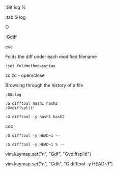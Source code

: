 :Git log %

:tab G log

O

:Gdiff

cvc

Folds the diff under each modified filename
```vim
:set foldmethod=syntax
```
zo zc - open/close

Browsing through the history of a file
```vim
:0Gclog
```

```vim
:G difftool hash1 hash2
:Gvdiffsplit!
```

```vim
:G difftool -y hash1 hash2
```

coo
```vim
:G difftool -y HEAD~1 --
```

```vim
:G difftool -y HEAD~1 % --
```

vim.keymap.set("n", "<leader>Gdf", "<cmd>Gvdiffsplit!<cr>")

vim.keymap.set("n", "<leader>Gdh", "<cmd>G difftool -y HEAD~1<cr>")
